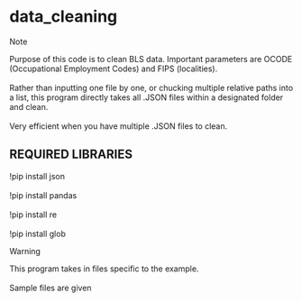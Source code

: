 # data_cleaning
> [!NOTE]
Purpose of this code is to clean BLS data. Important parameters are OCODE (Occupational Employment Codes) and FIPS (localities). <br />
<br />Rather than inputting one file by one, or chucking multiple relative paths into a list, this program directly takes all .JSON files within a designated folder and clean.<br />
<br />Very efficient when you have multiple .JSON files to clean.<br />

## REQUIRED LIBRARIES
!pip install json<br />
<br />!pip install pandas<br />
<br />!pip install re<br />
<br />!pip install glob<br />

> [!WARNING]
This program takes in files specific to the example.<br />
<br />Sample files are given<br />
